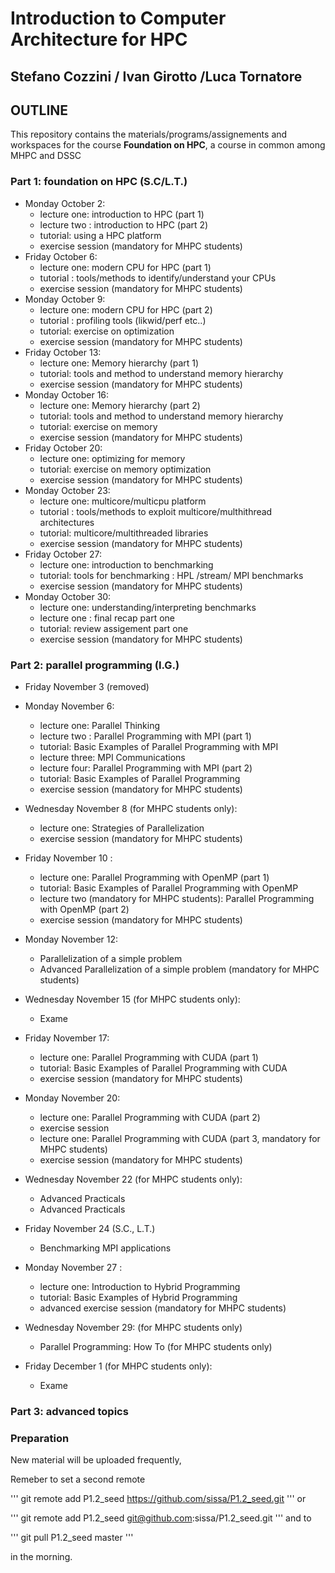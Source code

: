 # Introduction to Computer Architecture for HPC


## Stefano Cozzini / Ivan Girotto /Luca Tornatore

## OUTLINE

This repository contains the  materials/programs/assignements and workspaces for the
course **Foundation on HPC**, a course in common among MHPC and DSSC


### Part 1: foundation on HPC  (S.C/L.T.)

- Monday October 2:
  - lecture one: introduction  to HPC (part 1)
  - lecture two : introduction to HPC (part 2)
  - tutorial: using a HPC platform 
  - exercise session (mandatory for MHPC students)
- Friday October 6: 
  - lecture one: modern CPU for HPC (part 1)
  - tutorial : tools/methods to identify/understand your CPUs
  - exercise session (mandatory for MHPC students)
- Monday October 9:
  - lecture one: modern CPU for HPC (part 2)
  - tutorial :   profiling tools (likwid/perf etc..)
  - tutorial: exercise on optimization 
  - exercise session (mandatory for MHPC students)
- Friday October 13: 
  - lecture one: Memory hierarchy  (part 1)
  - tutorial: tools and method to understand memory hierarchy 
  - exercise session (mandatory for MHPC students)
- Monday October 16:
  - lecture one: Memory hierarchy  (part 2)
  - tutorial: tools and method to understand memory hierarchy 
  - tutorial: exercise on memory
  - exercise session (mandatory for MHPC students)
- Friday October 20: 
  - lecture one: optimizing for memory 
  - tutorial: exercise on memory optimization 
  - exercise session (mandatory for MHPC students) 
- Monday October 23:
  - lecture one: multicore/multicpu platform 
  - tutorial :   tools/methods to exploit multicore/multhithread architectures 
  - tutorial:  multicore/multithreaded  libraries 
  - exercise session (mandatory for MHPC students)
- Friday October 27: 
  - lecture one: introduction to benchmarking 
  - tutorial: tools for benchmarking : HPL /stream/ MPI benchmarks 
  - exercise session (mandatory for MHPC students)  
- Monday October 30:
  - lecture one: understanding/interpreting  benchmarks 
  - lecture one : final recap part one 
  - tutorial: review assigement part one 
  - exercise session (mandatory for MHPC students)

### Part 2: parallel programming (I.G.)

- Friday November 3 (removed)

- Monday November 6: 
  - lecture one: Parallel Thinking
  - lecture two : Parallel Programming with MPI (part 1)
  - tutorial: Basic Examples of Parallel Programming with MPI
  - lecture three: MPI Communications 
  - lecture four: Parallel Programming with MPI (part 2)
  - tutorial: Basic Examples of Parallel Programming 
  - exercise session (mandatory for MHPC students)

- Wednesday November 8 (for MHPC students only): 
  - lecture one: Strategies of Parallelization
  - exercise session (mandatory for MHPC students)

- Friday November 10 : 
  - lecture one: Parallel Programming with OpenMP (part 1)
  - tutorial: Basic Examples of Parallel Programming with OpenMP
  - lecture two (mandatory for MHPC students): Parallel Programming with OpenMP (part 2)
  - exercise session (mandatory for MHPC students)
  
- Monday November 12:
  - Parallelization of a simple problem 
  - Advanced Parallelization of a simple problem (mandatory for MHPC students)
  
- Wednesday November 15 (for MHPC students only):
  - Exame
  
- Friday November 17:
  - lecture one: Parallel Programming with CUDA (part 1)
  - tutorial: Basic Examples of Parallel Programming with CUDA
  - exercise session (mandatory for MHPC students)

- Monday November 20: 
  - lecture one: Parallel Programming with CUDA (part 2)
  - exercise session
  - lecture one: Parallel Programming with CUDA (part 3, mandatory for MHPC students)
  - exercise session (mandatory for MHPC students)

- Wednesday November 22 (for MHPC students only): 
  - Advanced Practicals
  - Advanced Practicals

- Friday November 24 (S.C., L.T.)
  - Benchmarking MPI applications

- Monday November 27 : 
  - lecture one: Introduction to Hybrid Programming
  - tutorial: Basic Examples of Hybrid Programming
  - advanced exercise session (mandatory for MHPC students)
  
- Wednesday November 29: (for MHPC students only)
  - Parallel Programming: How To (for MHPC students only)

- Friday December 1 (for MHPC students only):
  - Exame
  
### Part 3: advanced topics

### Preparation

New material will be uploaded frequently,

Remeber to set a second remote

'''
  git remote add P1.2_seed https://github.com/sissa/P1.2_seed.git
'''
or

'''
  git remote add P1.2_seed git@github.com:sissa/P1.2_seed.git
'''
and to

'''
  git pull P1.2_seed master 
'''

in the morning.


